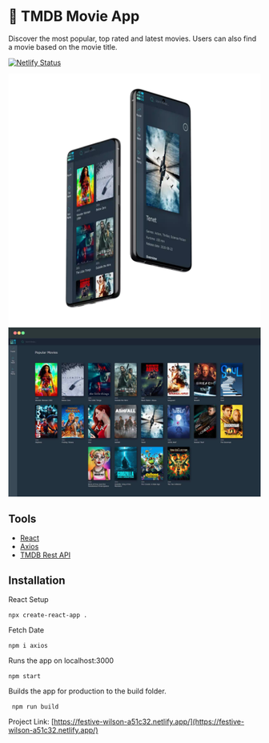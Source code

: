 # 🎥 TMDB Movie App

Discover the most popular, top rated and latest movies. Users can also find a movie based on the movie title.

[![Netlify Status](https://api.netlify.com/api/v1/badges/a0eff102-dae5-4292-93bd-d06a2932b234/deploy-status)](https://app.netlify.com/sites/festive-wilson-a51c32/deploys)

![Mobile screenshot](https://raw.githubusercontent.com/Deelip7/react-tmdb-app/59c63ed5d46f40e45f6ab3bdb88e951cd305c988/public/svgs/TMDBPhone.webp)
![Homepage screenshot](https://raw.githubusercontent.com/Deelip7/react-tmdb-app/59c63ed5d46f40e45f6ab3bdb88e951cd305c988/public/svgs/TMDBWeb.jpg)

## Tools

- [React](https://reactjs.org/)
- [Axios](https://www.npmjs.com/package/axios)
- [TMDB Rest API](https://www.themoviedb.org/documentation/api?language=en-US)

## Installation

React Setup 

    npx create-react-app .

Fetch Date

    npm i axios
    
Runs the app on localhost:3000
    
    npm start
    
Builds the app for production to the build folder.

     npm run build
    
  Project Link: [https://festive-wilson-a51c32.netlify.app/](https://festive-wilson-a51c32.netlify.app/)
